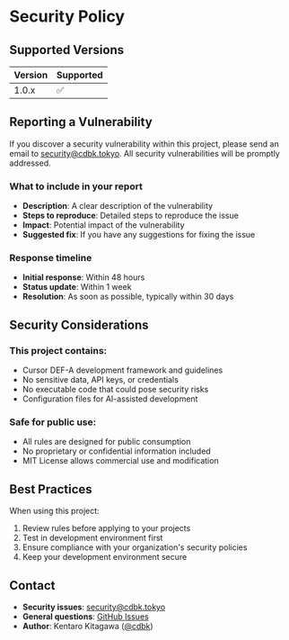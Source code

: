 # Security Policy

## Supported Versions

| Version | Supported          |
| ------- | ------------------ |
| 1.0.x   | :white_check_mark: |

## Reporting a Vulnerability

If you discover a security vulnerability within this project, please send an email to [security@cdbk.tokyo](mailto:security@cdbk.tokyo). All security vulnerabilities will be promptly addressed.

### What to include in your report

- **Description**: A clear description of the vulnerability
- **Steps to reproduce**: Detailed steps to reproduce the issue
- **Impact**: Potential impact of the vulnerability
- **Suggested fix**: If you have any suggestions for fixing the issue

### Response timeline

- **Initial response**: Within 48 hours
- **Status update**: Within 1 week
- **Resolution**: As soon as possible, typically within 30 days

## Security Considerations

### This project contains:
- Cursor DEF-A development framework and guidelines
- No sensitive data, API keys, or credentials
- No executable code that could pose security risks
- Configuration files for AI-assisted development

### Safe for public use:
- All rules are designed for public consumption
- No proprietary or confidential information included
- MIT License allows commercial use and modification

## Best Practices

When using this project:
1. Review rules before applying to your projects
2. Test in development environment first
3. Ensure compliance with your organization's security policies
4. Keep your development environment secure

## Contact

- **Security issues**: [security@cdbk.tokyo](mailto:security@cdbk.tokyo)
- **General questions**: [GitHub Issues](https://github.com/cdbk/cursor_user_rules/issues)
- **Author**: Kentaro Kitagawa ([@cdbk](https://github.com/cdbk)) 